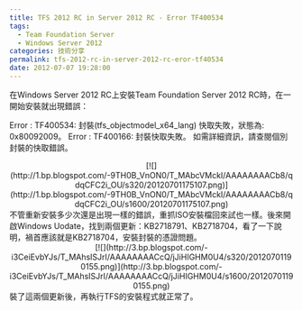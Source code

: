 ```yaml
---
title: TFS 2012 RC in Server 2012 RC - Error TF400534
tags:
  - Team Foundation Server
  - Windows Server 2012
categories: 技術分享
permalink: tfs-2012-rc-in-server-2012-rc-eror-tf40534
date: 2012-07-07 19:28:00
---
```


在Windows Server 2012 RC上安裝Team Foundation Server 2012 RC時，在一開始安裝就出現錯誤：

Error : TF400534: 封裝(tfs_objectmodel_x64_lang) 快取失敗，狀態為: 0x80092009。
Error : TF400166: 封裝快取失敗。 如需詳細資訊，請查閱個別封裝的快取錯誤。

<!-- more -->
<div class="separator" style="clear: both; text-align: center;">[![](http://1.bp.blogspot.com/-9TH0B_VnON0/T_MAbcVMckI/AAAAAAAACb8/qdqCFC2i_OU/s320/20120701175107.png)](http://1.bp.blogspot.com/-9TH0B_VnON0/T_MAbcVMckI/AAAAAAAACb8/qdqCFC2i_OU/s1600/20120701175107.png)</div>
不管重新安裝多少次還是出現一樣的錯誤，重抓ISO安裝檔回來試也一樣。後來開啟Windows Uodate，找到兩個更新：KB2718791、KB2718704，看了一下說明，禍首應該就是KB2718704，安裝封裝的憑證問題。

<div class="separator" style="clear: both; text-align: center;">[![](http://3.bp.blogspot.com/-i3CeiEvbYJs/T_MAhsISJrI/AAAAAAAACcQ/jJiHIGHM0U4/s320/20120701190155.png)](http://3.bp.blogspot.com/-i3CeiEvbYJs/T_MAhsISJrI/AAAAAAAACcQ/jJiHIGHM0U4/s1600/20120701190155.png)</div>
裝了這兩個更新後，再執行TFS的安裝程式就正常了。